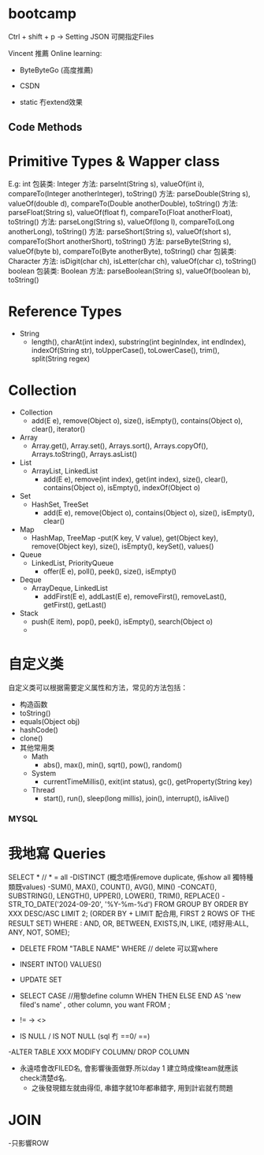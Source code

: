 # bootcamp
Ctrl + shift + p -> Setting JSON 可開指定Files

Vincent 推薦 Online learning:
- ByteByteGo (高度推薦)
- CSDN

- static 冇extend效果

## Code Methods
# Primitive Types & Wapper class
E.g: int 包装类: Integer
方法: parseInt(String s), valueOf(int i), compareTo(Integer anotherInteger), toString()
方法: parseDouble(String s), valueOf(double d), compareTo(Double anotherDouble), toString()
方法: parseFloat(String s), valueOf(float f), compareTo(Float anotherFloat), toString()
方法: parseLong(String s), valueOf(long l), compareTo(Long anotherLong), toString()
方法: parseShort(String s), valueOf(short s), compareTo(Short anotherShort), toString()
方法: parseByte(String s), valueOf(byte b), compareTo(Byte anotherByte), toString()
char 包装类: Character
方法: isDigit(char ch), isLetter(char ch), valueOf(char c), toString()
boolean 包装类: Boolean
方法: parseBoolean(String s), valueOf(boolean b), toString()

# Reference Types
- String
    - length(), charAt(int index), substring(int beginIndex, int endIndex), indexOf(String str), toUpperCase(), toLowerCase(), trim(), split(String regex)

# Collection
- Collection
  - add(E e), remove(Object o), size(), isEmpty(), contains(Object o), clear(), iterator()
- Array
    - Array.get(), Array.set(), Arrays.sort(), Arrays.copyOf(), Arrays.toString(), Arrays.asList()
- List
    - ArrayList, LinkedList
        - add(E e), remove(int index), get(int index), size(), clear(), contains(Object o), isEmpty(), indexOf(Object o)
- Set
    - HashSet, TreeSet
        - add(E e), remove(Object o), contains(Object o), size(), isEmpty(), clear()
- Map 
    - HashMap, TreeMap
        -put(K key, V value), get(Object key), remove(Object key), size(), isEmpty(), keySet(), values()
- Queue
    - LinkedList, PriorityQueue
        - offer(E e), poll(), peek(), size(), isEmpty()
- Deque
  - ArrayDeque, LinkedList
    - addFirst(E e), addLast(E e), removeFirst(), removeLast(), getFirst(), getLast()
- Stack
    - push(E item), pop(), peek(), isEmpty(), search(Object o)
  - 
# 自定义类
自定义类可以根据需要定义属性和方法，常见的方法包括：
- 构造函数
 - toString()
 - equals(Object obj)
 - hashCode()
 - clone()
- 其他常用类
    - Math
        - abs(), max(), min(), sqrt(), pow(), random()
    - System
        - currentTimeMillis(), exit(int status), gc(), getProperty(String key)
    - Thread
        - start(), run(), sleep(long millis), join(), interrupt(), isAlive()

### MYSQL
# 我地寫 Queries 
SELECT  * // * = all
    -DISTINCT (概念唔係remove duplicate, 係show all 獨特種類既values)
    -SUM(), MAX(), COUNT(), AVG(), MIN()
    -CONCAT(), SUBSTRING(), LENGTH(), UPPER(), LOWER(), TRIM(), REPLACE()
    - STR_TO_DATE('2024-09-20', '%Y-%m-%d')
FROM
GROUP BY
ORDER BY  XXX DESC/ASC
LIMIT 2; (ORDER BY + LIMIT 配合用, FIRST 2 ROWS OF THE RESULT SET)
WHERE : AND, OR, BETWEEN, EXISTS,IN, LIKE, (唔好用:ALL, ANY, NOT, SOME);

-   DELETE FROM "TABLE NAME"
    WHERE  // delete 可以寫where

-   INSERT INTO()
    VALUES()

-   UPDATE
    SET

-  SELECT CASE  //用黎define column
        WHEN THEN
        ELSE
    END AS 'new filed's name'
    , other column, you want
    FROM ;

- != -> <>
- IS NULL / IS NOT NULL (sql 冇 ==0/ ==)

-ALTER TABLE XXX MODIFY COLUMN/ DROP COLUMN

- 永遠唔會改FILED名, 會影響後面做野.所以day 1 建立時成條team就應該check清楚d名.
  - 之後發現錯左就由得佢, 串錯字就10年都串錯字, 用到計岩就冇問題

# JOIN
-只影響ROW